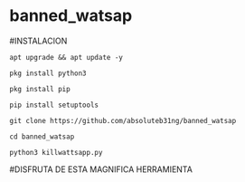 # banned_watsap



#INSTALACION
```
apt upgrade && apt update -y 
```
```
pkg install python3
```
```
pkg install pip
```
```
pip install setuptools
```
```
git clone https://github.com/absoluteb31ng/banned_watsap
```
```
cd banned_watsap
```
```
python3 killwattsapp.py
```

#DISFRUTA DE ESTA MAGNIFICA HERRAMIENTA 
